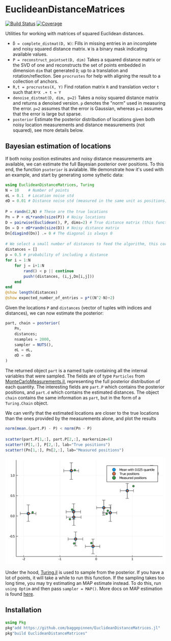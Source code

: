# EuclideanDistanceMatrices

[![Build Status](https://github.com/baggepinnen/EuclideanDistanceMatrices.jl/workflows/CI/badge.svg)](https://github.com/baggepinnen/EuclideanDistanceMatrices.jl/actions)
[![Coverage](https://codecov.io/gh/baggepinnen/EuclideanDistanceMatrices.jl/branch/master/graph/badge.svg)](https://codecov.io/gh/baggepinnen/EuclideanDistanceMatrices.jl)

Utilities for working with matrices of squared Euclidean distances.

- `D̃ = complete_distmat(D, W)`: Fills in missing entries in an incomplete and noisy squared distance matrix. `W` is a binary mask indicating available values.
- `P = reconstruct_pointset(D, dim)` Takes a squared distance matrix or the SVD of one and reconstructs the set of points embedded in dimension `dim` that generated `D`; up to a translation and rotation/reflection. See `procrustes` for help with aligning the result to a collection of anchors.
- `R,t = procrustes(X, Y)` Find rotation matrix `R` and translation vector `t` such that `R*X .+ t ≈ Y`
- `denoise_distmat(D, dim, p=2)` Takes a noisy squared distance matrix and returns a denoised version. `p` denotes the "norm" used in measuring the error. `p=2` assumes that the error is Gaussian, whereas `p=1` assumes that the error is large but sparse.
- `posterior` Estimate the posterior distribution of locations given both noisy location measurements and distance measurements (not squared), see more details below.


## Bayesian estimation of locations
If both noisy position estimates and noisy distance measurements are available, we can estimate the full Bayesian posterior over positions. To this end, the function `psoterior` is avialable. We demonstrate how it's used with an example, and start by generating some sythetic data:
```julia
using EuclideanDistanceMatrices, Turing
N = 10    # Number of points
σL = 0.1  # Location noise std
σD = 0.01 # Distance noise std (measured in the same unit as positions)

P = randn(2,N) # These are the true locations
Pn = P + σL*randn(size(P)) # Noisy locations
D = pairwise(Euclidean(), P, dims=2) # True distance matrix (this function exoects distances, not squared distances).
Dn = D + σD*randn(size(D)) # Noisy distance matrix
Dn[diagind(Dn)] .= 0 # The diagonal is always 0

# We select a small number of distances to feed the algorithm, this corresponds to only some distances between points being measured
distances = []
p = 0.5 # probability of including a distance
for i = 1:N
    for j = i+1:N
        rand() < p || continue
        push!(distances, (i,j,Dn[i,j]))
    end
end
@show length(distances)
@show expected_number_of_entries = p*((N^2-N)÷2)
```

Given the locations `P` and `distances` (vector of tuples with indices and distances), we can now estimate the posterior:
```julia
part, chain = posterior(
    Pn,
    distances;
    nsamples = 2000,
    sampler = NUTS(),
    σL = σL,
    σD = σD
)
```
The returned object `part` is a named tuple containing all the internal variables that were sampled. The fields are of type `Particles` from [MonteCarloMeasurements.jl](https://github.com/baggepinnen/MonteCarloMeasurements.jl), representing the full posterior distribution of each quantity. The interesting fields are `part.P` which contains the posterior positions, and `part.d` which contains the estimated distances. The object `chain` contains the same information as `part`, but in the form of a `Turing.Chain` object.


We can verify that the estimated locations are closer to the true locations than the ones provided by the measurements alone, and plot the results
```julia
norm(mean.(part.P) - P) < norm(Pn - P)

scatter(part.P[1,:], part.P[2,:], markersize=6)
scatter!(P[1,:], P[2,:], lab="True positions")
scatter!(Pn[1,:], Pn[2,:], lab="Measured positions")
```
![posterior](figs/posterior.svg)



Under the hood, [Turing.jl](https://turing.ml/dev/) is used to sample from the posterior. If you have a lot of points, it will take a while to run this function. If the sampling takes too long time, you may try estimating an MAP estimate instead. To do this, run `using Optim` and then pass `sampler = MAP()`. More docs on MAP estimation is found [here](https://turing.ml/dev/docs/using-turing/guide#maximum-likelihood-and-maximum-a-posterior-estimates).



## Installation
```julia
using Pkg
pkg"add https://github.com/baggepinnen/EuclideanDistanceMatrices.jl"
pkg"build EuclideanDistanceMatrices"
```
